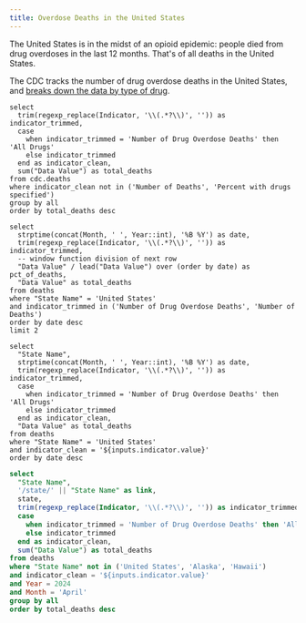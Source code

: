 ```yaml
---
title: Overdose Deaths in the United States
---
```


The United States is in the midst of an opioid epidemic: <Value data={deaths_most_recent} column="total_deaths" fmt=num0/> people died from drug overdoses in the last 12 months. That's <Value data={deaths_most_recent} column="pct_of_deaths" fmt=pct1/> of all deaths in the United States.



The CDC tracks the number of drug overdose deaths in the United States, and [breaks down the data by type of drug](https://data.cdc.gov/NCHS/VSRR-Provisional-Drug-Overdose-Death-Counts/xkb8-kh2a).


```indicators
select 
  trim(regexp_replace(Indicator, '\\(.*?\\)', '')) as indicator_trimmed,
  case
    when indicator_trimmed = 'Number of Drug Overdose Deaths' then 'All Drugs'
    else indicator_trimmed
  end as indicator_clean,
  sum("Data Value") as total_deaths
from cdc.deaths
where indicator_clean not in ('Number of Deaths', 'Percent with drugs specified')
group by all
order by total_deaths desc
```

```deaths_most_recent
select
  strptime(concat(Month, ' ', Year::int), '%B %Y') as date,
  trim(regexp_replace(Indicator, '\\(.*?\\)', '')) as indicator_trimmed,
  -- window function division of next row
  "Data Value" / lead("Data Value") over (order by date) as pct_of_deaths,
  "Data Value" as total_deaths
from deaths
where "State Name" = 'United States'
and indicator_trimmed in ('Number of Drug Overdose Deaths', 'Number of Deaths')
order by date desc
limit 2
```



```deaths_monthly
select
  "State Name",
  strptime(concat(Month, ' ', Year::int), '%B %Y') as date,
  trim(regexp_replace(Indicator, '\\(.*?\\)', '')) as indicator_trimmed,
  case
    when indicator_trimmed = 'Number of Drug Overdose Deaths' then 'All Drugs'
    else indicator_trimmed
  end as indicator_clean,
  "Data Value" as total_deaths
from deaths
where "State Name" = 'United States'
and indicator_clean = '${inputs.indicator.value}'
order by date desc
```

```sql deaths_by_state
select
  "State Name",
  '/state/' || "State Name" as link,
  state,
  trim(regexp_replace(Indicator, '\\(.*?\\)', '')) as indicator_trimmed,
  case
    when indicator_trimmed = 'Number of Drug Overdose Deaths' then 'All Drugs'
    else indicator_trimmed
  end as indicator_clean,
  sum("Data Value") as total_deaths
from deaths
where "State Name" not in ('United States', 'Alaska', 'Hawaii')
and indicator_clean = '${inputs.indicator.value}'
and Year = 2024
and Month = 'April'
group by all
order by total_deaths desc
```


<Dropdown 
  data={indicators} 
  name=indicator 
  value=indicator_clean 
  title=Indicator 
  defaultValue="All Drugs"
  order="total_deaths desc"
/>

<Grid cols=2>
  <LineChart
    data={deaths_monthly}
    x=date
    y=total_deaths
    title="{inputs.indicator.value} Deaths in the United States"
    subtitle="12 Month Rolling Total"
  />
  <AreaMap
    data={deaths_by_state}
    geoJsonUrl='https://d2ad6b4ur7yvpq.cloudfront.net/naturalearth-3.3.0/ne_110m_admin_1_states_provinces.geojson'
    geoId=postal
    areaCol=State
    value=total_deaths
    link=link
    title="Drug Overdose Deaths by State"
    height=200
  />
</Grid>